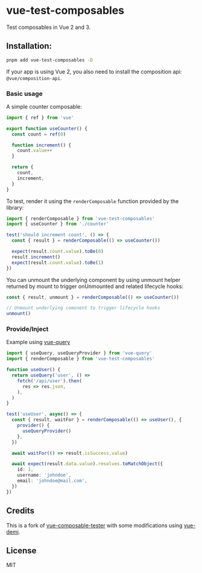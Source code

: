 # vue-test-composables

Test composables in Vue 2 and 3.

## Installation:

```bash
pnpm add vue-test-composables -D
```

If your app is using Vue 2, you also need to install the composition api: `@vue/composition-api`.

### Basic usage

A simple counter composable:

```ts
import { ref } from 'vue'

export function useCounter() {
  const count = ref(0)

  function increment() {
    count.value++
  }

  return {
    count,
    increment,
  }
}
```

To test, render it using the `renderComposable` function provided by the library:

```ts
import { renderComposable } from 'vue-test-composables'
import { useCounter } from './counter'

test('should increment count', () => {
  const { result } = renderComposable(() => useCounter())

  expect(result.count.value).toBe(0)
  result.increment()
  expect(result.count.value).toBe(1)
})
```

You can unmount the underlying component by using unmount helper returned by mount to trigger onUnmounted and related lifecycle hooks:

```ts
const { result, unmount } = renderComposable(() => useCounter())

// Unmount underlying comonent to trigger lifecycle hooks
unmount()
```

### Provide/Inject

Example using [vue-query](https://github.com/DamianOsipiuk/vue-query)

```ts
import { useQuery, useQueryProvider } from 'vue-query'
import { renderComposable } from 'vue-test-composables'

function useUser() {
  return useQuery('user', () =>
    fetch('/api/user').then(
      res => res.json,
    ),
  )
}

test('useUser', async() => {
  const { result, waitFor } = renderComposable(() => useUser(), {
    provider() {
      useQueryProvider()
    },
  })

  await waitFor(() => result.isSuccess.value)

  await expect(result.data.value).resolves.toMatchObject({
    id: 1,
    username: 'johndoe',
    email: 'johndoe@mail.com',
  })
})
```

## Credits

This is a fork of [vue-composable-tester](https://github.com/ktsn/vue-composable-tester) with some modifications using [vue-demi](https://github.com/vueuse/vue-demi/).

## License

MIT
